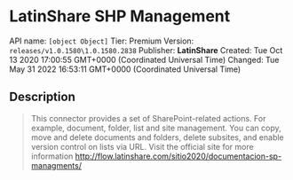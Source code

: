 # LatinShare SHP Management
API name: `[object Object]`
Tier: Premium
Version: `releases/v1.0.1580\1.0.1580.2838`
Publisher: **LatinShare**
Created: Tue Oct 13 2020 17:00:55 GMT+0000 (Coordinated Universal Time)
Changed: Tue May 31 2022 16:53:11 GMT+0000 (Coordinated Universal Time)

## Description
> This connector provides a set of SharePoint-related actions. For example, document, folder, list and site management.  You can copy, move and delete documents and folders, delete subsites, and enable version control on lists via URL. Visit the official site for more information http://flow.latinshare.com/sitio2020/documentacion-sp-managments/
